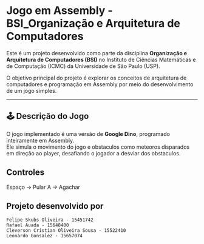 # Jogo em Assembly - BSI_Organização e Arquitetura de Computadores  

Este é um projeto desenvolvido como parte da disciplina **Organização e Arquitetura de Computadores (BSI)** no Instituto de Ciências Matemáticas e de Computação (ICMC) da Universidade de São Paulo (USP).  

O objetivo principal do projeto é explorar os conceitos de arquitetura de computadores e programação em Assembly por meio do desenvolvimento de um jogo simples.  

---

## 🕹️ Descrição do Jogo  

O jogo implementado é uma versão de **Google Dino**, programado inteiramente em Assembly.  
Ele simula o movimento do jogo e obstaculos como meteoros disparados em direção ao player, desafiando o jogador a desviar dos obstaculos.  

## Controles

Espaço -> Pular
A -> Agachar

## Projeto desenvolvido por
```
Felipe Skubs Oliveira - 15451742
Rafael Auada - 15648400
Cleverson Cristian Oliveira Sousa - 15522410
Leonardo Gonsalez - 15657074
```
